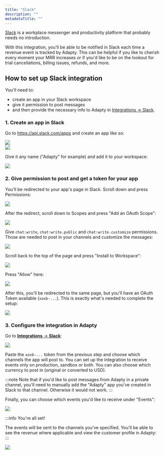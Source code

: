 ```yaml
---
title: "Slack"
description: ""
metadataTitle: ""
---
```


[Slack](https://slack.com/) is a workplace messenger and productivity platform that probably needs no introduction.

With this integration, you'll be able to be notified in Slack each time a revenue event is tracked by Adapty. This can be helpful if you like to cherish every moment your MRR increases or if you'd like to be on the lookout for trial cancellations, billing issues, refunds, and more.

## How to set up Slack integration

You'll need to:

- create an app in your Slack workspace
- give it permission to post messages
- and then provide the necessary info to Adapty in [Integrations → Slack](https://app.adapty.io/integrations/slack).

### 1\. Create an app in Slack

Go to https://api.slack.com/apps and create an app like so:


<div style={{ textAlign: 'center' }}>
  <img 
    src="https://files.readme.io/f43aedc-CleanShot_2024-01-04_at_18.27.412x.png" 
    style={{ width: '700px', border: 'none' }}
  />
</div>






<div style={{ textAlign: 'center' }}>
  <img 
    src="https://files.readme.io/08fa9e6-CleanShot_2024-01-04_at_18.28.142x.png" 
    style={{ width: '700px', border: 'none' }}
  />
</div>





Give it any name ("Adapty" for example) and add it to your workspace:


<div style={{ textAlign: 'center' }}>
  <img 
    src="https://files.readme.io/5002bb1-CleanShot_2024-01-04_at_18.29.132x.png" 
    style={{ width: '700px', border: 'none' }}
  />
</div>





### 2\. Give permission to post and get a token for your app

You'll be redirected to your app's page in Slack. Scroll down and press Permissions:


<div style={{ textAlign: 'center' }}>
  <img 
    src="https://files.readme.io/9750451-CleanShot_2024-01-04_at_18.48.072x.png" 
    style={{ width: '700px', border: 'none' }}
  />
</div>





After the redirect, scroll down to Scopes and press "Add an OAuth Scope":


<div style={{ textAlign: 'center' }}>
  <img 
    src="https://files.readme.io/db5b5f4-CleanShot_2024-01-04_at_18.50.262x.png" 
    style={{ width: '700px', border: 'none' }}
  />
</div>





Give `chat:write`, `chat:write.public` and `chat:write.customize` permissions. Those are needed to post in your channels and customize the messages:


<div style={{ textAlign: 'center' }}>
  <img 
    src="https://files.readme.io/d97ccb9-CleanShot_2024-01-04_at_18.51.572x.png" 
    style={{ width: '700px', border: 'none' }}
  />
</div>





Scroll back to the top of the page and press "Install to Workspace":


<div style={{ textAlign: 'center' }}>
  <img 
    src="https://files.readme.io/14608e3-CleanShot_2024-01-04_at_19.17.58.png" 
    style={{ width: '700px', border: 'none' }}
  />
</div>





Press "Allow" here:


<div style={{ textAlign: 'center' }}>
  <img 
    src="https://files.readme.io/143967e-CleanShot_2024-01-04_at_18.53.292x.png" 
    style={{ width: '700px', border: 'none' }}
  />
</div>





After this, you'll be redirected to the same page, but you'll have an OAuth Token available (`xoxb-...`). This is exactly what's needed to complete the setup:


<div style={{ textAlign: 'center' }}>
  <img 
    src="https://files.readme.io/59b33ee-CleanShot_2024-01-04_at_18.55.222x.png" 
    style={{ width: '700px', border: 'none' }}
  />
</div>





### 3\. Configure the integration in Adapty

Go to [**Integrations** → **Slack**](https://app.adapty.io/integrations/slack):


<div style={{ textAlign: 'center' }}>
  <img 
    src="https://files.readme.io/b4ffd71-CleanShot_2024-01-04_at_19.05.222x.png" 
    style={{ width: '700px', border: 'none' }}
  />
</div>





Paste the `xoxb-...` token from the previous step and choose which channels the app will post to. You can set up the integration to receive events only on production, sandbox or both. You can also choose which currency to post in (original or converted to USD).

:::note
Note that if you'd like to post messages from Adapty in a private channel, you'll need to manually add the "Adapty" app you've created in Slack to that channel. Otherwise it would not work.
:::

 Finally, you can choose which events you'd like to receive under "Events":


<div style={{ textAlign: 'center' }}>
  <img 
    src="https://files.readme.io/970a7bb-CleanShot_2024-01-04_at_19.09.472x.png" 
    style={{ width: '700px', border: 'none' }}
  />
</div>





:::info
You're all set!

The events will be sent to the channels you've specified. You'll be able to see the revenue where applicable and view the customer profile in Adapty:
:::


<div style={{ textAlign: 'center' }}>
  <img 
    src="https://files.readme.io/852b8c8-CleanShot_2024-01-04_at_19.11.332x.png" 
    style={{ width: '7px', border: 'none' }}
  />
</div>

